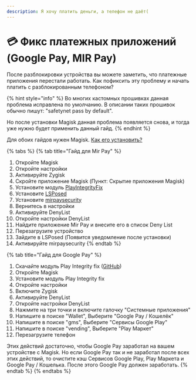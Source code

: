 ```yaml
---
description: Я хочу платить деньги, а телефон не даёт(
---
```


# 💳 Фикс платежных приложений (Google Pay, MIR Pay)

После разблокировки устройства вы можете заметить, что платежные приложения перестали работать. Как пофиксить эту проблему и начать платить с разблокированным телефоном?

{% hint style="info" %}
Во многих кастомных прошивках данная проблема исправлена по умолчанию. В описании таких прошивок обычно пишут: "safetynet pass by default".

Но после установки Magisk данная проблема появляется снова, и тогда уже нужно будет применить данный гайд.
{% endhint %}

Для обоих гайдов нужен Magisk. [Как его установить?](../magisk/magisk-install.md)

{% tabs %}
{% tab title="Гайд для Mir Pay" %}
1. Откройте Magisk
2. Откройте настройки
3. Активируйте Zygisk
4. Скройте приложение Magisk (Пункт: Скрытие приложения Magisk)
5. Установите модуль [PlayIntegrityFix](https://github.com/chiteroman/PlayIntegrityFix)
6. Установите [LSPosed](https://github.com/LSPosed/LSPosed)
7. Установите [mirpaysecurity](https://github.com/Xposed-Modules-Repo/ru.bluecat.mirpaysecurity)
8. Вернитесь в настройки
9. Активируйте DenyList
10. Откройте настройки DenyList
11. Найдите приложение Mir Pay и внесите его в список Deny List
12. Перезагрузите устройство
13. Зайдите в LSPosed (Появится уведомление после установки)
14. Активируйте mirpaysecurity
{% endtab %}

{% tab title="Гайд для Google Pay" %}
1. Скачайте модуль Play Integrity fix ([GitHub](https://github.com/chiteroman/PlayIntegrityFix))
2. Откройте Magisk
3. Установите модуль Play Integrity fix
4. Откройте настройки
5. Включите Zygisk
6. Активируйте DenyList
7. Откройте настройки DenyList
8. Нажмите на три точки и включите галочку "Системные приложения"
9. Напишите в поиске "Wallet", Выберите "Google Pay / Кошелёк"
10. Напишите в поиске "gms", Выберите "Сервисы Google Play"
11. Напишите в поиске "vending", Выберите "Play Маркет"
12. Перезагрузите телефон

Этих действий достаточно, чтобы Google Pay заработал на вашем устройстве с Magisk. Но если Google Pay так и не заработал после всех этих действий, то очистите кэш Сервисов Google Play, Play Маркета и Google Pay / Кошелька. После этого Google Pay должен заработать.
{% endtab %}
{% endtabs %}
